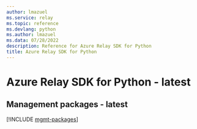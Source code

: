 ```yaml
---
author: lmazuel
ms.service: relay
ms.topic: reference
ms.devlang: python
ms.author: lmazuel
ms.data: 07/28/2022
description: Reference for Azure Relay SDK for Python
title: Azure Relay SDK for Python
---
```

# Azure Relay SDK for Python - latest

## Management packages - latest
[!INCLUDE [mgmt-packages](relay-mgmt-index.md)]